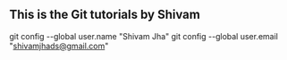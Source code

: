 ## This is the Git tutorials by Shivam

git config --global user.name "Shivam Jha"
git config --global user.email "shivamjhads@gmail.com"